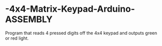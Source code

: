 # -4x4-Matrix-Keypad-Arduino-ASSEMBLY
Program that reads 4 pressed digits off the 4x4 keypad and outputs green or red light.
